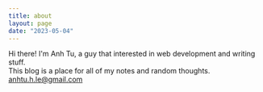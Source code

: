 ```yaml
---
title: about
layout: page
date: "2023-05-04"
---
```


Hi there! I'm Anh Tu, a guy that interested in web development and writing stuff.  
This blog is a place for all of my notes and random thoughts.  
[anhtu.h.le@gmail.com](mailto:anhtu.h.le@gmail.com)

